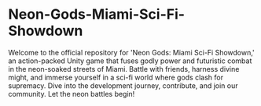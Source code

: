 # Neon-Gods-Miami-Sci-Fi-Showdown
Welcome to the official repository for 'Neon Gods: Miami Sci-Fi Showdown,' an action-packed Unity game that fuses godly power and futuristic combat in the neon-soaked streets of Miami. Battle with friends, harness divine might, and immerse yourself in a sci-fi world where gods clash for supremacy. Dive into the development journey, contribute, and join our community. Let the neon battles begin!

